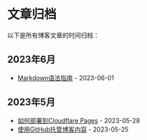 # 文章归档

以下是所有博客文章的时间归档：

## 2023年6月

- [Markdown语法指南](/post/markdown-guide) - 2023-06-01

## 2023年5月

- [如何部署到Cloudflare Pages](/post/deploy-to-cloudflare) - 2023-05-28
- [使用GitHub托管博客内容](/post/github-hosting) - 2023-05-25